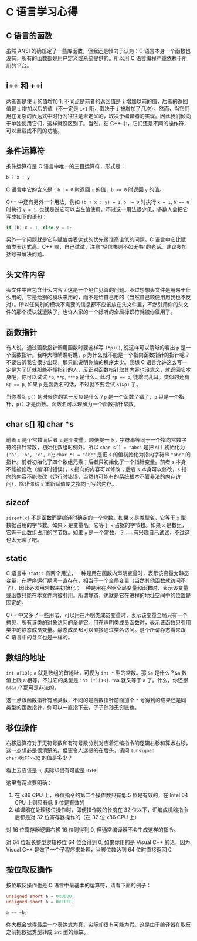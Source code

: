 # C 语言学习心得

## C 语言的函数

虽然 ANSI 的确规定了一些库函数，但我还是倾向于认为：C 语言本身一个函数也没有，所有的函数都是用户定义或系统提供的。所以用 C 语言编程严重依赖于所用的平台。

## i++ 和 ++i

两者都是使 `i` 的值增加 1, 不同点是前者的返回值是 `i` 增加以前的值，后者的返回值是 `i` 增加以后的值（不一定是 `i+1` 哦，取决于 `i` 被增加了几次）。然而，当它们用在复杂的表达式中时行为往往是未定义的，取决于编译器的实现。因此我们倾向于单独使用它们，这样就没区别了。当然，在 C++ 中，它们还是不同的操作符，可以重载成不同的功能。

## 条件运算符

条件运算符是 C 语言中唯一的三目运算符，形式是：

```c
b ? x : y
```

C 语言中它的含义是：`b != 0` 时返回 `x` 的值，`b == 0` 时返回 `y` 的值。

C++ 中还有另外一个用法，例如 `(b ? x : y) = 1`, `b != 0` 时执行 `x = 1`, `b == 0` 时执行 `y = 1`. 也就是说它可以当左值使用。不过这一用法很少见，多数人会把它写成如下的语句：

```c
if (b) x = 1; else y = 1;
```

另外一个问题就是它与赋值类表达式的优先级谁高谁低的问题。C 语言中它比赋值类表达式高。C++ 嘛，自己试试，注意“尽信书则不如无书”的老话。建议多加括号来解决问题。

## 头文件内容

头文件中应包含什么内容？这是一个见仁见智的问题。不过想想头文件是用来干什么用的。它是给别的模块来用的，而不是给自己用的（当然自己顺便用用我也不反对）。所以任何别的模块不需要的信息都不应该放在头文件里，不然引用你的头文件的那个模块就遭殃了，也许人家的一个好听的全局标识符就被你征用了。

## 函数指针

有人说，通过函数指针调用函数时要这样写 `(*p)()`, 说这样可以清晰的看出 `p` 是一个函数指针。我睁大眼睛瞧呀瞧，`p` 为什么就不能是一个指向函数指针的指针呢？不要告诉我它很少出现，那只能说明你编的程序太少。我想 C 语言允许这么写一定是为了迁就那些不懂指针的人，反正对函数指针取其内容也没意义，就返回它本身吧，你可以试试 `*p`, `**p`, `***p` 是什么。此时 `*p == p`, 徒增混乱耳。类似的还有 `&p == p`, 如果 `p` 是函数名的话，不过就不要尝试 `&(&p)` 了。

当你看到 `p()` 的时候你的第一反应是什么？`p` 是一个函数？错了，`p` 只是一个指针，`p()` 才是函数。函数名可以理解为一个函数指针常数。

## char s[] 和 char *s

前者 `s` 是个常数而后者 `s` 是个变量。顺便提一下，字符串等同于一个指向常数字符的指针常数，初始化数组时例外。所以 `char s[] = "abc"` 是把 `s[]` 初始化为 `{'a', 'b', 'c', 0}`; `char *s = "abc"` 是把 `s` 的值初始化为指向字符串 `"abc"` 的指针。前者初始化了四个数组元素；后者只初始化了一个指针变量。前者 `s` 本身不能被修改（编译时错误），`s` 指向的内容可以修改；后者 `s` 本身可以修改，`s` 指向的内容不能修改（运行时错误，当然也可能有的系统根本不管非法的内存访问），除非你给 `s` 重新赋值使之指向可写的内存。

## sizeof

`sizeof(x)` 不是函数而是编译时确定的一个常数。如果 `x` 是类型名，它等于 `x` 型数据占用的字节数。如果 `x` 是变量名，它等于 `x` 占据的字节数。如果 `x` 是数组，它等于此数组占用的字节数。如果 `x` 是一个常数，？……有兴趣自己试试，不过这也太无聊了吧。

## static

C 语言中 `static` 有两个用法，一种是用在函数内声明变量时，表示该变量为静态变量，在程序运行期间一直存在，相当于一个全局变量（当然其他函数就访问不了），因此必须用常数来初始化；一种是用在声明全局变量和函数时，表示该变量或函数只能在本文件内被引用。所谓静态，也就是它在进程的地址空间中的位置是固定的。

C++ 中又多了一些用法，可以用在声明类成员变量时，表示该变量全局只有一个拷贝，所有该类的对象访问的全是它。用在声明类成员函数时，表示该函数只引用类中的静态成员变量。静态成员都可以直接通过类名访问。这个所谓静态看来跟 C 语言中的含义也是一样的。

## 数组的地址

`int a[10];` `a` 就是数组的首地址，可视为 `int *` 型的常数。那 `&a` 是什么？`&a` 数值上跟 `a` 相等，不过它的类型是 `int (*)[10]`. `*&a` 就又等于 `a` 了。什么，你还想 `&(&a)`? 那可是非法的。

这一点跟函数指针有点类似，不同的是函数指针前面加个 `*` 号得到的结果还是同类型的函数指针，你可以一直指下去，子子孙孙无穷匮也。

## 移位操作

右移运算符对于无符号数和有符号数分别对应着汇编指令的逻辑右移和算术右移，这一点想必是很清楚的。但更令人迷惑的在后头，请问 `(unsigned char)0xFF>>32` 的值是多少？

看上去应该是 `0`, 实际却很有可能是 `0xFF`.

这里有两点要明确：

1. 在 x86 CPU 上，移位指令的第二个操作数只有低 5 位是有效的，在 Intel 64 CPU 上则只有低 6 位是有效的
2. 编译器在处理移位操作时，即便操作数的长度在 32 位以下，汇编成机器指令后都是对 32 位寄存器操作的（在 32 位 x86 CPU 上）

对 16 位寄存器逻辑右移 16 位则得到 0, 但通常编译器不会生成这样的指令。

对 64 位超长整型逻辑移位 64 位会得到 0, 如果你用的是 Visual C++ 的话，因为 Visual C++ 是做了一个子程序来处理，当移位数达到 64 位时直接返回 0.

## 按位取反操作

按位取反操作也是 C 语言中最基本的运算符，请看下面的例子：

```c
unsigned short a = 0x0000;
unsigned short b = 0xFFFF;

a == ~b;
```

你大概会觉得最后一个表达式为真，实际却很有可能为假。这是由于编译器在取反之前把数据类型转成 `int` 型的缘故。
